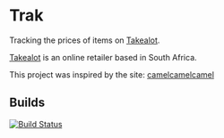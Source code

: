 # Trak

Tracking the prices of items on [Takealot](https://www.takealot.com/).

[Takealot](https://www.takealot.com/) is an online retailer based in South Africa.

This project was inspired by the site: [camelcamelcamel](https://camelcamelcamel.com/)

## Builds

[![Build Status](https://travis-ci.org/BenSlabbert/trak.svg?branch=master)](https://travis-ci.org/BenSlabbert/trak)
